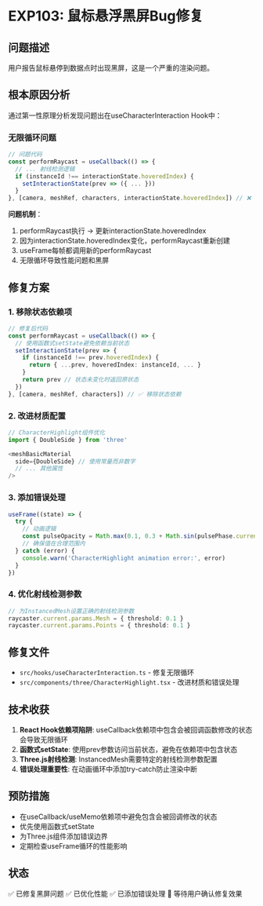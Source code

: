 # EXP103: 鼠标悬浮黑屏Bug修复

## 问题描述
用户报告鼠标悬停到数据点时出现黑屏，这是一个严重的渲染问题。

## 根本原因分析
通过第一性原理分析发现问题出在useCharacterInteraction Hook中：

### 无限循环问题
```typescript
// 问题代码
const performRaycast = useCallback(() => {
  // ... 射线检测逻辑
  if (instanceId !== interactionState.hoveredIndex) {
    setInteractionState(prev => ({ ... }))
  }
}, [camera, meshRef, characters, interactionState.hoveredIndex]) // ❌ 依赖项包含状态
```

**问题机制**：
1. performRaycast执行 → 更新interactionState.hoveredIndex
2. 因为interactionState.hoveredIndex变化，performRaycast重新创建
3. useFrame每帧都调用新的performRaycast
4. 无限循环导致性能问题和黑屏

## 修复方案

### 1. 移除状态依赖项
```typescript
// 修复后代码
const performRaycast = useCallback(() => {
  // 使用函数式setState避免依赖当前状态
  setInteractionState(prev => {
    if (instanceId !== prev.hoveredIndex) {
      return { ...prev, hoveredIndex: instanceId, ... }
    }
    return prev // 状态未变化时返回原状态
  })
}, [camera, meshRef, characters]) // ✅ 移除状态依赖
```

### 2. 改进材质配置
```typescript
// CharacterHighlight组件优化
import { DoubleSide } from 'three'

<meshBasicMaterial
  side={DoubleSide} // 使用常量而非数字
  // ... 其他属性
/>
```

### 3. 添加错误处理
```typescript
useFrame((state) => {
  try {
    // 动画逻辑
    const pulseOpacity = Math.max(0.1, 0.3 + Math.sin(pulsePhase.current) * 0.2)
    // 确保值在合理范围内
  } catch (error) {
    console.warn('CharacterHighlight animation error:', error)
  }
})
```

### 4. 优化射线检测参数
```typescript
// 为InstancedMesh设置正确的射线检测参数
raycaster.current.params.Mesh = { threshold: 0.1 }
raycaster.current.params.Points = { threshold: 0.1 }
```

## 修复文件
- `src/hooks/useCharacterInteraction.ts` - 修复无限循环
- `src/components/three/CharacterHighlight.tsx` - 改进材质和错误处理

## 技术收获
1. **React Hook依赖项陷阱**: useCallback依赖项中包含会被回调函数修改的状态会导致无限循环
2. **函数式setState**: 使用prev参数访问当前状态，避免在依赖项中包含状态
3. **Three.js射线检测**: InstancedMesh需要特定的射线检测参数配置
4. **错误处理重要性**: 在动画循环中添加try-catch防止渲染中断

## 预防措施
- 在useCallback/useMemo依赖项中避免包含会被回调修改的状态
- 优先使用函数式setState
- 为Three.js组件添加错误边界
- 定期检查useFrame循环的性能影响

## 状态
✅ 已修复黑屏问题
✅ 已优化性能
✅ 已添加错误处理
🔄 等待用户确认修复效果
